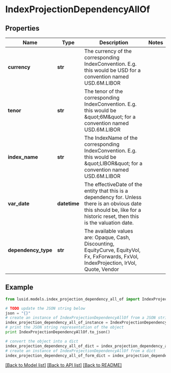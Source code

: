 # IndexProjectionDependencyAllOf


## Properties
Name | Type | Description | Notes
------------ | ------------- | ------------- | -------------
**currency** | **str** | The currency of the corresponding IndexConvention. E.g. this would be USD for a convention named USD.6M.LIBOR | 
**tenor** | **str** | The tenor of the corresponding IndexConvention. E.g. this would be \&quot;6M\&quot; for a convention named USD.6M.LIBOR | 
**index_name** | **str** | The IndexName of the corresponding IndexConvention. E.g. this would be \&quot;LIBOR\&quot; for a convention named USD.6M.LIBOR | 
**var_date** | **datetime** | The effectiveDate of the entity that this is a dependency for.  Unless there is an obvious date this should be, like for a historic reset, then this is the valuation date. | 
**dependency_type** | **str** | The available values are: Opaque, Cash, Discounting, EquityCurve, EquityVol, Fx, FxForwards, FxVol, IndexProjection, IrVol, Quote, Vendor | 

## Example

```python
from lusid.models.index_projection_dependency_all_of import IndexProjectionDependencyAllOf

# TODO update the JSON string below
json = "{}"
# create an instance of IndexProjectionDependencyAllOf from a JSON string
index_projection_dependency_all_of_instance = IndexProjectionDependencyAllOf.from_json(json)
# print the JSON string representation of the object
print IndexProjectionDependencyAllOf.to_json()

# convert the object into a dict
index_projection_dependency_all_of_dict = index_projection_dependency_all_of_instance.to_dict()
# create an instance of IndexProjectionDependencyAllOf from a dict
index_projection_dependency_all_of_form_dict = index_projection_dependency_all_of.from_dict(index_projection_dependency_all_of_dict)
```
[[Back to Model list]](../README.md#documentation-for-models) [[Back to API list]](../README.md#documentation-for-api-endpoints) [[Back to README]](../README.md)


